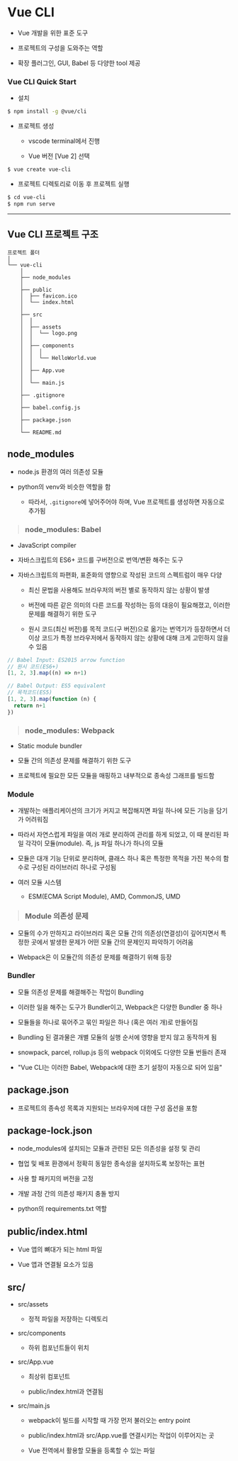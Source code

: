 # Vue CLI

- Vue 개발을 위한 표준 도구

- 프로젝트의 구성을 도와주는 역할

- 확장 플러그인, GUI, Babel 등 다양한 tool 제공

### Vue CLI Quick Start

- 설치

```bash
$ npm install -g @vue/cli
```

- 프로젝트 생성

  - vscode terminal에서 진행

  - Vue 버전 [Vue 2] 선택

```bash
$ vue create vue-cli
```

- 프로젝트 디렉토리로 이동 후 프로젝트 실행

```bash
$ cd vue-cli
$ npm run serve
```

---

## Vue CLI 프로젝트 구조

```
프로젝트 폴더
│
└── vue-cli
    │
    ├── node_modules
    │  
    ├── public
    │  ├── favicon.ico
    │  └── index.html 
    │
    ├── src
    │  │  
    │  ├── assets
    │  │  └── logo.png
    │  │
    │  ├── components
    │  │  │
    │  │  └── HelloWorld.vue
    │  │
    │  ├── App.vue
    │  │
    │  └── main.js
    │      
    ├── .gitignore
    │      
    ├── babel.config.js
    │      
    ├── package.json
    │ 
    └── README.md
```

## node_modules

- node.js 환경의 여러 의존성 모듈

- python의 venv와 비슷한 역할을 함

  - 따라서, `.gitignore`에 넣어주어야 하며, Vue 프로젝트를 생성하면 자동으로 추가됨

> ### node_modules: Babel

  - JavaScript compiler

  - 자바스크립트의 ES6+ 코드를 구버전으로 번역/변환 해주는 도구

  - 자바스크립트의 파편화, 표준화의 영향으로 작성된 코드의 스펙트럼이 매우 다양

    - 최신 문법을 사용해도 브라우저의 버전 별로 동작하지 않는 상황이 발생

    - 버전에 따른 같은 의미의 다른 코드를 작성하는 등의 대응이 필요해졌고, 이러한 문제를 해결하기 위한 도구

    - 원시 코드(최신 버전)를 목적 코드(구 버전)으로 옮기는 번역기가 등장하면서 더 이상 코드가 특정 브라우저에서 동작하지 않는 상황에 대해 크게 고민하지 않을 수 있음

  ```javascript
  // Babel Input: ES2015 arrow function
  // 원시 코드(ES6+)
  [1, 2, 3].map((n) => n+1)

  // Babel Output: ES5 equivalent
  // 목적코드(ES5)
  [1, 2, 3].map(function (n) {
    return n+1
  })
  ```

> ### node_modules: Webpack

  - Static module bundler

  - 모듈 간의 의존성 문제를 해결하기 위한 도구

  - 프로젝트에 필요한 모든 모듈을 매핑하고 내부적으로 종속성 그래프를 빌드함

### Module

- 개발하는 애플리케이션의 크기가 커지고 복잡해지면 파일 하나에 모든 기능을 담기가 어려워짐

- 따라서 자연스럽게 파일을 여러 개로 분리하여 관리를 하게 되었고, 이 때 분리된 파일 각각이 모듈(module). 즉, js 파일 하나가 하나의 모듈

- 모듈은 대개 기능 단위로 분리하며, 클래스 하나 혹은 특정한 목적을 가진 복수의 함수로 구성된 라이브러리 하나로 구성됨

- 여러 모듈 시스템

  - ESM(ECMA Script Module), AMD, CommonJS, UMD

> ### Module 의존성 문제

  - 모듈의 수가 만하지고 라이브러리 혹은 모듈 간의 의존성(연결성)이 깊어지면서 특정한 곳에서 발생한 문제가 어떤 모듈 간의 문제인지 파악하기 어려움

  - Webpack은 이 모듈간의 의존성 문제를 해결하기 위해 등장

### Bundler

- 모듈 의존성 문제를 해결해주는 작업이 Bundling

- 이러한 일을 해주는 도구가 Bundler이고, Webpack은 다양한 Bundler 중 하나

- 모듈들을 하나로 묶어주고 묶인 파일은 하나 (혹은 여러 개)로 만들어짐

- Bundling 된 결과물은 개별 모듈의 실행 순서에 영향을 받지 않고 동작하게 됨

- snowpack, parcel, rollup.js 등의 webpack 이외에도 다양한 모듈 번들러 존재

- "Vue CLI는 이러한 Babel, Webpack에 대한 초기 설정이 자동으로 되어 있음"

## package.json

- 프로젝트의 종속성 목록과 지원되는 브라우저에 대한 구성 옵션을 포함

## package-lock.json

- node_modules에 설치되는 모듈과 관련된 모든 의존성을 설정 및 관리

- 협업 및 배포 환경에서 정확히 동일한 종속성을 설치하도록 보장하는 표현

- 사용 할 패키지의 버전을 고정

- 개발 과정 간의 의존성 패키지 충돌 방지

- python의 requirements.txt 역할

## public/index.html

- Vue 앱의 뼈대가 되는 html 파일

- Vue 앱과 연결될 요소가 있음

## src/

- src/assets

  - 정적 파일을 저장하는 디렉토리

- src/components

  - 하위 컴포넌트들이 위치

- src/App.vue

  - 최상위 컴포넌트

  - public/index.html과 연결됨

- src/main.js

  - webpack이 빌드를 시작할 때 가장 먼저 불러오는 entry point

  - public/index.html과 src/App.vue를 연결시키는 작업이 이루어지는 곳

  - Vue 전역에서 활용할 모듈을 등록할 수 있는 파일